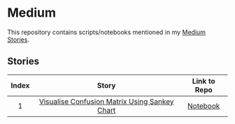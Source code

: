 # Medium
 This repository contains scripts/notebooks mentioned in my <a href="https://medium.com/@hrishikesh.pe">Medium Stories</a>.
 
 ## Stories
|Index|Story|Link to Repo|
|:----:|:----:|:---:|
|1| <a href="https://medium.com/@hrishikesh.pe/an-unique-way-of-visualising-confusion-matrix-sankey-chart-de8e4d09b9b">Visualise Confusion Matrix Using Sankey Chart</a>|<a href="https://github.com/hrishi-ds/Medium/tree/main/Visualize-Confusion-Matrix-Using-Sankey-Diagram">Notebook</a>|
